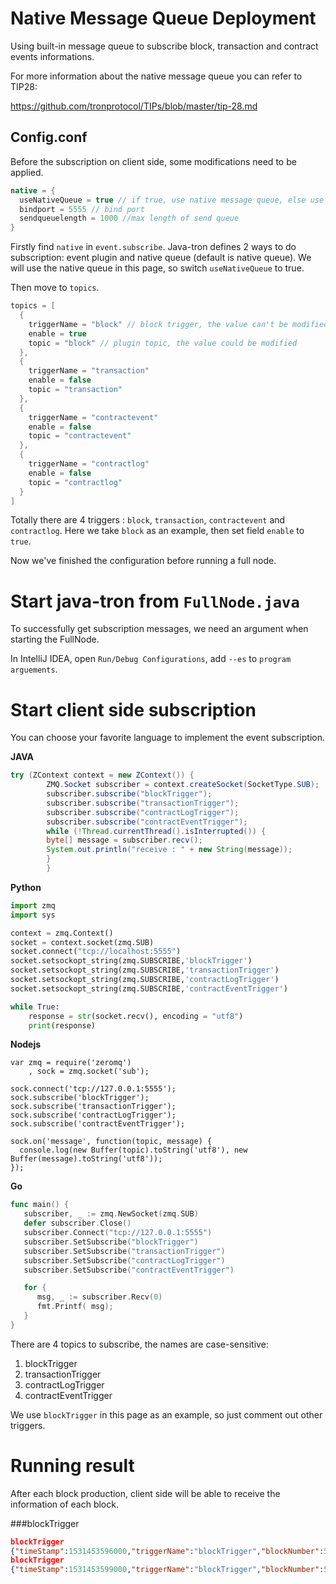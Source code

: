 # Native Message Queue Deployment

Using built-in message queue to subscribe block, transaction and contract events informations.

For more information about the native message queue you can refer to TIP28:

https://github.com/tronprotocol/TIPs/blob/master/tip-28.md

## Config.conf

Before the subscription on client side, some modifications need to be applied.

```java
native = {
  useNativeQueue = true // if true, use native message queue, else use event plugin.
  bindport = 5555 // bind port
  sendqueuelength = 1000 //max length of send queue
}
```

Firstly find `native` in `event.subscribe`. Java-tron defines 2 ways to do subscription: event plugin and native queue (default is native queue). We will use the native queue in this page, so switch `useNativeQueue` to true.

Then move to `topics`.	

```java
topics = [
  {
    triggerName = "block" // block trigger, the value can't be modified
    enable = true
    topic = "block" // plugin topic, the value could be modified
  },
  {
    triggerName = "transaction"
    enable = false
    topic = "transaction"
  },
  {
    triggerName = "contractevent"
    enable = false
    topic = "contractevent"
  },
  {
    triggerName = "contractlog"
    enable = false
    topic = "contractlog"
  }
]
```

Totally there are 4 triggers : `block`, `transaction`, `contractevent` and `contractlog`. Here we take `block` as an example, then set field `enable` to `true`.

Now we've finished the configuration before running a full node.

# Start java-tron from `FullNode.java`

To successfully get subscription messages, we need an argument when starting the FullNode.

In IntelliJ IDEA, open `Run/Debug Configurations`, add `--es` to `program arguements`.

# Start client side subscription

You can choose your favorite language to implement the event subscription.

**JAVA**

```java
try (ZContext context = new ZContext()) {
        ZMQ.Socket subscriber = context.createSocket(SocketType.SUB);
        subscriber.subscribe("blockTrigger");
        subscriber.subscribe("transactionTrigger");
        subscriber.subscribe("contractLogTrigger");
        subscriber.subscribe("contractEventTrigger");
        while (!Thread.currentThread().isInterrupted()) {
        byte[] message = subscriber.recv();
        System.out.println("receive : " + new String(message));
        }
        }
```

**Python**

```python
import zmq
import sys

context = zmq.Context()
socket = context.socket(zmq.SUB)
socket.connect("tcp://localhost:5555")
socket.setsockopt_string(zmq.SUBSCRIBE,'blockTrigger') 
socket.setsockopt_string(zmq.SUBSCRIBE,'transactionTrigger') 
socket.setsockopt_string(zmq.SUBSCRIBE,'contractLogTrigger')  
socket.setsockopt_string(zmq.SUBSCRIBE,'contractEventTrigger') 

while True:
    response = str(socket.recv(), encoding = "utf8")
    print(response)
```

 

**Nodejs**

```nodeJs
var zmq = require('zeromq')
    , sock = zmq.socket('sub');

sock.connect('tcp://127.0.0.1:5555');
sock.subscribe('blockTrigger');
sock.subscribe('transactionTrigger');
sock.subscribe('contractLogTrigger');
sock.subscribe('contractEventTrigger');

sock.on('message', function(topic, message) {
  console.log(new Buffer(topic).toString('utf8'), new Buffer(message).toString('utf8'));
});
```

 

**Go**

```go
func main() {
   subscriber, _ := zmq.NewSocket(zmq.SUB)
   defer subscriber.Close()
   subscriber.Connect("tcp://127.0.0.1:5555")
   subscriber.SetSubscribe("blockTrigger")
   subscriber.SetSubscribe("transactionTrigger")
   subscriber.SetSubscribe("contractLogTrigger")
   subscriber.SetSubscribe("contractEventTrigger")

   for {
      msg, _ := subscriber.Recv(0)
      fmt.Printf( msg);
   }
}
```

There are 4 topics to subscribe, the names are case-sensitive:

1. blockTrigger
2. transactionTrigger
3. contractLogTrigger
4. contractEventTrigger

We use `blockTrigger` in this page as an example, so just comment out other triggers.

# Running result

After each block production,  client side will be able to receive the information of each block.

###blockTrigger

```json
blockTrigger
{"timeStamp":1531453596000,"triggerName":"blockTrigger","blockNumber":520501,"blockHash":"000000000007f135e1bd4e83ff87cddec563c808abfdfa16ccdb327cdd0038a7","transactionSize":1,"latestSolidifiedBlockNumber":0,"transactionList":["82e92ebf2d075008d9818aaa399923bcce04a4c48afee52b33de2225d9d8c87f"]}
blockTrigger
{"timeStamp":1531453599000,"triggerName":"blockTrigger","blockNumber":520502,"blockHash":"000000000007f1364e7db306221bca839e5ea3874a23c2201f1f2f3322b4f61e","transactionSize":1,"latestSolidifiedBlockNumber":0,"transactionList":["47f8ebf19f5bb04cf3183f6242912eb371961920944209b80ad3eadf6a0943ba"]}
```



